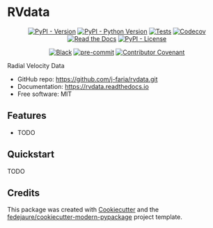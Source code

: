 
# RVdata


<div align="center">

[![PyPI - Version](https://img.shields.io/pypi/v/rvdata.svg)](https://pypi.python.org/pypi/rvdata)
[![PyPI - Python Version](https://img.shields.io/pypi/pyversions/rvdata.svg)](https://pypi.python.org/pypi/rvdata)
[![Tests](https://github.com/j-faria/rvdata/workflows/tests/badge.svg)](https://github.com/j-faria/rvdata/actions?workflow=tests)
[![Codecov](https://codecov.io/gh/j-faria/rvdata/branch/main/graph/badge.svg)](https://codecov.io/gh/j-faria/rvdata)
[![Read the Docs](https://readthedocs.org/projects/rvdata/badge/)](https://rvdata.readthedocs.io/)
[![PyPI - License](https://img.shields.io/pypi/l/rvdata.svg)](https://pypi.python.org/pypi/rvdata)

[![Black](https://img.shields.io/badge/code%20style-black-000000.svg)](https://github.com/psf/black)
[![pre-commit](https://img.shields.io/badge/pre--commit-enabled-brightgreen?logo=pre-commit&logoColor=white)](https://github.com/pre-commit/pre-commit)
[![Contributor Covenant](https://img.shields.io/badge/Contributor%20Covenant-2.0-4baaaa.svg)](https://www.contributor-covenant.org/version/2/0/code_of_conduct/)

</div>


Radial Velocity Data


* GitHub repo: <https://github.com/j-faria/rvdata.git>
* Documentation: <https://rvdata.readthedocs.io>
* Free software: MIT


## Features

* TODO

## Quickstart

TODO

## Credits

This package was created with [Cookiecutter][cookiecutter] and the [fedejaure/cookiecutter-modern-pypackage][cookiecutter-modern-pypackage] project template.

[cookiecutter]: https://github.com/cookiecutter/cookiecutter
[cookiecutter-modern-pypackage]: https://github.com/fedejaure/cookiecutter-modern-pypackage
